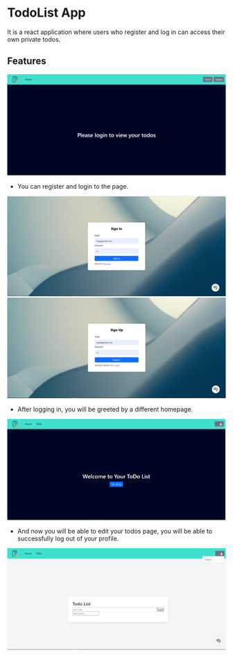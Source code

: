 # TodoList App

It is a react application where users who register and log in can access their own private todos.

## Features

![page view1](./ReadmePic/home.PNG)

* You can register and login to the page.

![page view2](./ReadmePic/login.PNG)
![page view3](./ReadmePic/signup.PNG)

* After logging in, you will be greeted by a different homepage.

![page view4](./ReadmePic/login-home.PNG)

* And now you will be able to edit your todos page, you will be able to successfully log out of your profile.

![page view5](./ReadmePic/todo.PNG)
